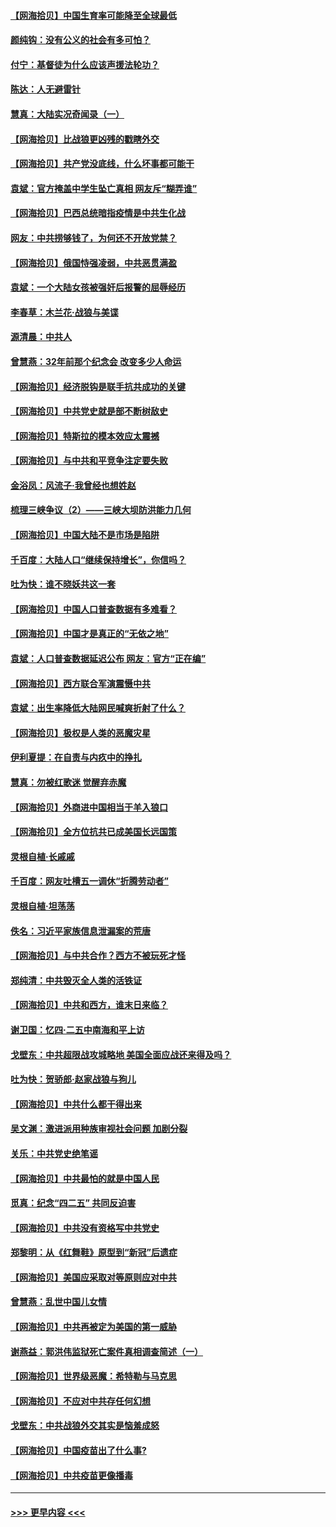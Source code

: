 #### [【网海拾贝】中国生育率可能降至全球最低](../pages/nsc993/n12948793.md?t=05151652) 
#### [颜纯钩：没有公义的社会有多可怕？](../pages/nsc993/n12947626.md?t=05151652) 
#### [付宁：基督徒为什么应该声援法轮功？](../pages/nsc993/n12947233.md?t=05151652) 
#### [陈达：人无避雷针](../pages/nsc993/n12947098.md?t=05151652) 
#### [慧真：大陆实况奇闻录（一）](../pages/nsc993/n12945811.md?t=05151652) 
#### [【网海拾贝】比战狼更凶残的戳瞎外交](../pages/nsc993/n12945717.md?t=05151652) 
#### [【网海拾贝】共产党没底线，什么坏事都可能干](../pages/nsc993/n12942090.md?t=05151652) 
#### [袁斌：官方掩盖中学生坠亡真相 网友斥“糊弄谁”](../pages/nsc993/n12942029.md?t=05151652) 
#### [【网海拾贝】巴西总统暗指疫情是中共生化战](../pages/nsc993/n12938999.md?t=05151652) 
#### [网友：中共捞够钱了，为何还不开放党禁？](../pages/nsc993/n12938952.md?t=05151652) 
#### [【网海拾贝】俄国恃强凌弱，中共恶贯满盈](../pages/nsc993/n12936626.md?t=05151652) 
#### [袁斌：一个大陆女孩被强奸后报警的屈辱经历](../pages/nsc993/n12936547.md?t=05151652) 
#### [李春草：木兰花·战狼与美谍](../pages/nsc993/n12935995.md?t=05151652) 
#### [源清晨：中共人](../pages/nsc993/n12935589.md?t=05151652) 
#### [曾慧燕：32年前那个纪念会 改变多少人命运](../pages/nsc993/n12934233.md?t=05151652) 
#### [【网海拾贝】经济脱钩是联手抗共成功的关键](../pages/nsc993/n12934176.md?t=05151652) 
#### [【网海拾贝】中共党史就是部不断树敌史](../pages/nsc993/n12932844.md?t=05151652) 
#### [【网海拾贝】特斯拉的模本效应太震撼](../pages/nsc993/n12925626.md?t=05151652) 
#### [【网海拾贝】与中共和平竞争注定要失败](../pages/nsc993/n12923326.md?t=05151652) 
#### [金浴凤：风流子‧我曾经也想姓赵](../pages/nsc993/n12920911.md?t=05151652) 
#### [梳理三峡争议（2）——三峡大坝防洪能力几何](../pages/nsc993/n12920173.md?t=05151652) 
#### [【网海拾贝】中国大陆不是市场是陷阱](../pages/nsc993/n12920143.md?t=05151652) 
#### [千百度：大陆人口“继续保持增长”，你信吗？](../pages/nsc993/n12918946.md?t=05151652) 
#### [吐为快：谁不晓妖共这一套](../pages/nsc993/n12918941.md?t=05151652) 
#### [【网海拾贝】中国人口普查数据有多难看？](../pages/nsc993/n12917822.md?t=05151652) 
#### [【网海拾贝】中国才是真正的“无依之地”](../pages/nsc993/n12915845.md?t=05151652) 
#### [袁斌：人口普查数据延迟公布 网友：官方“正在编”](../pages/nsc993/n12915748.md?t=05151652) 
#### [【网海拾贝】西方联合军演震慑中共](../pages/nsc993/n12913466.md?t=05151652) 
#### [袁斌：出生率降低大陆网民喊爽折射了什么？](../pages/nsc993/n12913365.md?t=05151652) 
#### [【网海拾贝】极权是人类的恶魔灾星](../pages/nsc993/n12910697.md?t=05151652) 
#### [伊利夏提：在自责与内疚中的挣扎](../pages/nsc993/n12910493.md?t=05151652) 
#### [慧真：勿被红歌迷 觉醒弃赤魔](../pages/nsc993/n12910485.md?t=05151652) 
#### [【网海拾贝】外商进中国相当于羊入狼口](../pages/nsc993/n12908274.md?t=05151652) 
#### [【网海拾贝】全方位抗共已成美国长远国策](../pages/nsc993/n12906878.md?t=05151652) 
#### [灵根自植‧长戚戚](../pages/nsc993/n12905585.md?t=05151652) 
#### [千百度：网友吐槽五一调休“折腾劳动者”](../pages/nsc993/n12905934.md?t=05151652) 
#### [灵根自植‧坦荡荡](../pages/nsc993/n12905562.md?t=05151652) 
#### [佚名：习近平家族信息泄漏案的荒唐](../pages/nsc993/n12904705.md?t=05151652) 
#### [【网海拾贝】与中共合作？西方不被玩死才怪](../pages/nsc993/n12903873.md?t=05151652) 
#### [郑纯清：中共毁灭全人类的活铁证](../pages/nsc993/n12903785.md?t=05151652) 
#### [【网海拾贝】中共和西方，谁末日来临？](../pages/nsc993/n12903482.md?t=05151652) 
#### [谢卫国：忆四‧二五中南海和平上访](../pages/nsc993/n12902192.md?t=05151652) 
#### [戈壁东：中共超限战攻城略地 美国全面应战还来得及吗？](../pages/nsc993/n12902297.md?t=05151652) 
#### [吐为快：贺骄郎‧赵家战狼与狗儿](../pages/nsc993/n12902280.md?t=05151652) 
#### [【网海拾贝】中共什么都干得出来](../pages/nsc993/n12897500.md?t=05151652) 
#### [吴文渊：激进派用种族审视社会问题 加剧分裂](../pages/nsc993/n12893881.md?t=05151652) 
#### [关乐：中共党史绝笔谣](../pages/nsc993/n12897270.md?t=05151652) 
#### [【网海拾贝】中共最怕的就是中国人民](../pages/nsc993/n12894705.md?t=05151652) 
#### [觅真：纪念“四二五” 共同反迫害](../pages/nsc993/n12894553.md?t=05151652) 
#### [【网海拾贝】中共没有资格写中共党史](../pages/nsc993/n12892231.md?t=05151652) 
#### [郑黎明：从《红舞鞋》原型到“新冠”后遗症](../pages/nsc993/n12890469.md?t=05151652) 
#### [【网海拾贝】美国应采取对等原则应对中共](../pages/nsc993/n12889176.md?t=05151652) 
#### [曾慧燕：乱世中国儿女情](../pages/nsc993/n12887931.md?t=05151652) 
#### [【网海拾贝】中共再被定为美国的第一威胁](../pages/nsc993/n12887580.md?t=05151652) 
#### [谢燕益：郭洪伟监狱死亡案件真相调查简述（一）](../pages/nsc993/n12885648.md?t=05151652) 
#### [【网海拾贝】世界级恶魔：希特勒与马克思](../pages/nsc993/n12884062.md?t=05151652) 
#### [【网海拾贝】不应对中共存任何幻想](../pages/nsc993/n12881460.md?t=05151652) 
#### [戈壁东：中共战狼外交其实是恼羞成怒](../pages/nsc993/n12880392.md?t=05151652) 
#### [【网海拾贝】中国疫苗出了什么事?](../pages/nsc993/n12879124.md?t=05151652) 
#### [【网海拾贝】中共疫苗更像播毒](../pages/nsc993/n12876631.md?t=05151652) 

----
#### [ >>> 更早内容 <<< ](../indexes/nsc993-earlier.md)

